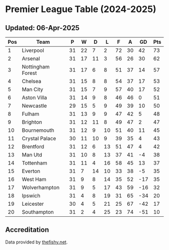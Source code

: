 # Premier League Table (2024-2025)
## Updated: 06-Apr-2025

| Pos | Team | P | W | D | L | F | A | GD | Pts |
| --- | --- | --- | --- | --- | --- | --- | --- | --- | --- |
| 1 | Liverpool | 31 | 22 | 7 | 2 | 72 | 30 | 42 | 73 |
| 2 | Arsenal | 31 | 17 | 11 | 3 | 56 | 26 | 30 | 62 |
| 3 | Nottingham Forest | 31 | 17 | 6 | 8 | 51 | 37 | 14 | 57 |
| 4 | Chelsea | 31 | 15 | 8 | 8 | 54 | 37 | 17 | 53 |
| 5 | Man City | 31 | 15 | 7 | 9 | 57 | 40 | 17 | 52 |
| 6 | Aston Villa | 31 | 14 | 9 | 8 | 46 | 46 | 0 | 51 |
| 7 | Newcastle | 29 | 15 | 5 | 9 | 49 | 39 | 10 | 50 |
| 8 | Fulham | 31 | 13 | 9 | 9 | 47 | 42 | 5 | 48 |
| 9 | Brighton | 31 | 12 | 11 | 8 | 49 | 47 | 2 | 47 |
| 10 | Bournemouth | 31 | 12 | 9 | 10 | 51 | 40 | 11 | 45 |
| 11 | Crystal Palace | 30 | 11 | 10 | 9 | 39 | 35 | 4 | 43 |
| 12 | Brentford | 31 | 12 | 6 | 13 | 51 | 47 | 4 | 42 |
| 13 | Man Utd | 31 | 10 | 8 | 13 | 37 | 41 | -4 | 38 |
| 14 | Tottenham | 31 | 11 | 4 | 16 | 58 | 45 | 13 | 37 |
| 15 | Everton | 31 | 7 | 14 | 10 | 33 | 38 | -5 | 35 |
| 16 | West Ham | 31 | 9 | 8 | 14 | 35 | 52 | -17 | 35 |
| 17 | Wolverhampton | 31 | 9 | 5 | 17 | 43 | 59 | -16 | 32 |
| 18 | Ipswich | 31 | 4 | 8 | 19 | 31 | 65 | -34 | 20 |
| 19 | Leicester | 30 | 4 | 5 | 21 | 25 | 67 | -42 | 17 |
| 20 | Southampton | 31 | 2 | 4 | 25 | 23 | 74 | -51 | 10 |

## Accreditation 

Data provided by [thefishy.net](https://www.thefishy.net/).